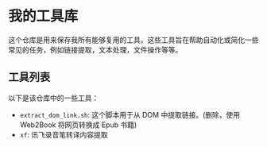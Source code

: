 # 我的工具库

这个仓库是用来保存我所有能够复用的工具。这些工具旨在帮助自动化或简化一些常见的任务，例如链接提取，文本处理，文件操作等等。

## 工具列表

以下是该仓库中的一些工具：

- `extract_dom_link.sh`: 这个脚本用于从 DOM 中提取链接。(删除，使用 Web2Book 将网页转换成 Epub 书籍)
- `xf`:   讯飞录音笔转译内容提取
